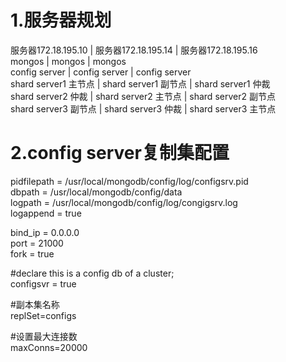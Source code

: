 # 1.服务器规划  
服务器172.18.195.10   |	服务器172.18.195.14   | 服务器172.18.195.16  
mongos               |	mongos                |	mongos  
config server	       | config server          |	config server  
shard server1 主节点  |	shard server1 副节点	 | shard server1 仲裁  
shard server2 仲裁    | shard server2 主节点	  | shard server2 副节点  
shard server3 副节点  |	shard server3 仲裁    | shard server3 主节点  

# 2.config server复制集配置

pidfilepath = /usr/local/mongodb/config/log/configsrv.pid  
dbpath = /usr/local/mongodb/config/data  
logpath = /usr/local/mongodb/config/log/congigsrv.log  
logappend = true  

bind_ip = 0.0.0.0  
port = 21000  
fork = true  

#declare this is a config db of a cluster;  
configsvr = true  

#副本集名称  
replSet=configs  

#设置最大连接数  
maxConns=20000
